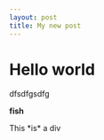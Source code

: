 ```yaml
---
layout: post
title: My new post
---
```

# Hello world

dfsdfgsdfg

<b>fish</b>

<div markdown>This *is* a div</div>
